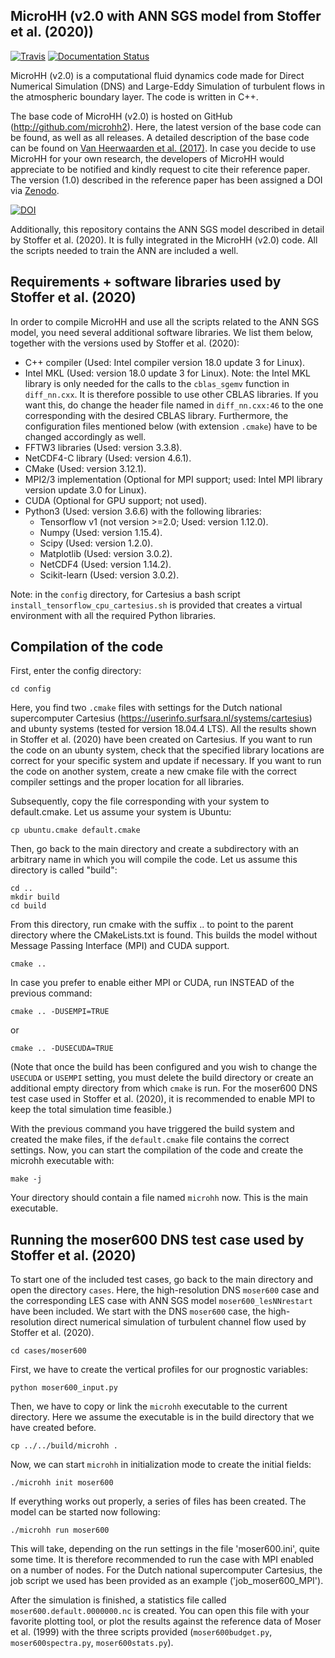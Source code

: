 MicroHH (v2.0 with ANN SGS model from Stoffer et al. (2020))
-------
[![Travis](https://api.travis-ci.org/microhh/microhh.svg?branch=master)](https://travis-ci.org/microhh/microhh) [![Documentation Status](https://readthedocs.org/projects/microhh/badge/?version=latest)](https://microhh.readthedocs.io/en/latest/?badge=latest)

MicroHH (v2.0) is a computational fluid dynamics code made for Direct Numerical Simulation (DNS) and Large-Eddy Simulation of turbulent flows in the atmospheric boundary layer. The code is written in C++.

The base code of MicroHH (v2.0) is hosted on GitHub (http://github.com/microhh2). Here, the latest version of the base code can be found, as well as all releases. A detailed description of the base code can be found on [Van Heerwaarden et al. (2017)](http://www.geosci-model-dev-discuss.net/gmd-2017-41/#discussion). In case you decide to use MicroHH for your own research, the developers of MicroHH would appreciate to be notified and kindly request to cite their reference paper. The version (1.0) described in the reference paper has been assigned a DOI via [Zenodo](https://zenodo.org).

[![DOI](https://zenodo.org/badge/14754940.svg)](https://zenodo.org/badge/latestdoi/14754940)

Additionally, this repository contains the ANN SGS model described in detail by Stoffer et al. (2020). It is fully integrated in the MicroHH (v2.0) code. All the scripts needed to train the ANN are included a well.

Requirements + software libraries used by Stoffer et al. (2020)
------------
In order to compile MicroHH and use all the scripts related to the ANN SGS model, you need several additional software libraries. We list them below, together with the versions used by Stoffer et al. (2020):
* C++ compiler (Used: Intel compiler version 18.0 update 3 for Linux).
* Intel MKL (Used: version 18.0 update 3 for Linux).
    Note: the Intel MKL library is only needed for the calls to the `cblas_sgemv` function in `diff_nn.cxx`. It is therefore possible to use other CBLAS libraries. If you want       this, do change the header file named in `diff_nn.cxx:46` to the one corresponding with the desired CBLAS library. Furthermore, the configuration files mentioned below (with     extension `.cmake`) have to be changed accordingly as well.
* FFTW3 libraries (Used: version 3.3.8).
* NetCDF4-C library (Used: version 4.6.1).
* CMake (Used: version 3.12.1).
* MPI2/3 implementation (Optional for MPI support; used: Intel MPI library version update 3.0 for Linux).
* CUDA (Optional for GPU support; not used).
* Python3 (Used: version 3.6.6) with the following libraries:
    * Tensorflow v1 (not version >=2.0; Used: version 1.12.0).
    * Numpy (Used: version 1.15.4).
    * Scipy (Used: version 1.2.0).
    * Matplotlib (Used: version 3.0.2).
    * NetCDF4 (Used: version 1.14.2).
    * Scikit-learn (Used: version 3.0.2).

Note: in the `config` directory, for Cartesius a bash script `install_tensorflow_cpu_cartesius.sh` is provided that creates a virtual environment with all the required Python libraries.

Compilation of the code
-----------------------
First, enter the config directory: 

    cd config

Here, you find two `.cmake` files with settings for the Dutch national supercomputer Cartesius (https://userinfo.surfsara.nl/systems/cartesius) and ubunty systems (tested for version 18.04.4 LTS). All the results shown in Stoffer et al. (2020) have been created on Cartesius. If you want to run the code on an ubunty system, check that the specified library locations are correct for your specific system and update if necessary. If you want to run the code on another system, create a new cmake file with the correct compiler settings and the proper location for all libraries.

Subsequently, copy the file corresponding with your system to default.cmake. Let us assume your system is Ubuntu:

    cp ubuntu.cmake default.cmake

Then, go back to the main directory and create a subdirectory with an arbitrary name in which you will compile the code. Let us assume this directory is called "build":

    cd ..  
    mkdir build  
    cd build   

From this directory, run cmake with the suffix .. to point to the parent directory where the CMakeLists.txt is found. This builds the model without Message Passing Interface (MPI) and CUDA support.

    cmake ..

In case you prefer to enable either MPI or CUDA, run INSTEAD of the previous command:
    
    cmake .. -DUSEMPI=TRUE

or

    cmake .. -DUSECUDA=TRUE

(Note that once the build has been configured and you wish to change the `USECUDA` or `USEMPI` setting, you must delete the build directory or create an additional empty directory from which `cmake` is run. For the moser600 DNS test case used in Stoffer et al. (2020), it is recommended to enable MPI to keep the total simulation time feasible.)

With the previous command you have triggered the build system and created the make files, if the `default.cmake` file contains the correct settings. Now, you can start the compilation of the code and create the microhh executable with:

    make -j

Your directory should contain a file named `microhh` now. This is the main executable.

Running the moser600 DNS test case used by Stoffer et al. (2020)
-----------------------
To start one of the included test cases, go back to the main directory and  open the directory `cases`. Here, the high-resolution DNS `moser600` case and the corresponding LES case with ANN SGS model `moser600_lesNNrestart` have been included. We start with the DNS `moser600` case, the high-resolution direct numerical simulation of turbulent channel flow used by Stoffer et al. (2020).

    cd cases/moser600

First, we have to create the vertical profiles for our prognostic variables:

    python moser600_input.py

Then, we have to copy or link the `microhh` executable to the current directory. Here we assume the executable is in the build directory that we have created before.

    cp ../../build/microhh .

Now, we can start `microhh` in initialization mode to create the initial fields:

    ./microhh init moser600

If everything works out properly, a series of files has been created. The model can be started now following:

    ./microhh run moser600

This will take, depending on the run settings in the file 'moser600.ini', quite some time. It is therefore recommended to run the case with MPI enabled on a number of nodes. For the Dutch national supercomputer Cartesius, the job script we used has been provided as an example ('job_moser600_MPI'). 

After the simulation is finished, a statistics file called `moser600.default.0000000.nc` is created. You can open this file with your favorite plotting tool, or plot the results against the reference data of Moser et al. (1999) with the three scripts provided (`moser600budget.py`, `moser600spectra.py`, `moser600stats.py`).

